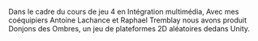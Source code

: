 Dans le cadre du cours de jeu 4 en Intégration multimédia, Avec mes coéquipiers Antoine Lachance et Raphael Tremblay nous avons produit Donjons des Ombres, un jeu de plateformes 2D aléatoires dedans Unity.